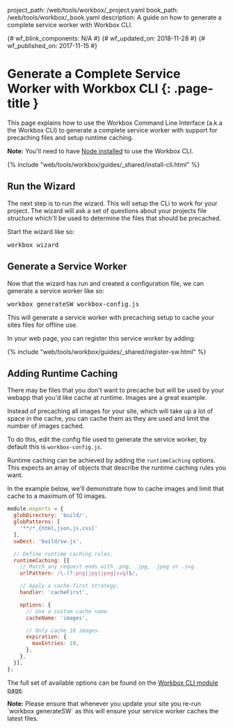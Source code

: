 project_path: /web/tools/workbox/_project.yaml
book_path: /web/tools/workbox/_book.yaml
description: A guide on how to generate a complete service worker with Workbox CLI.

{# wf_blink_components: N/A #}
{# wf_updated_on: 2018-11-28 #}
{# wf_published_on: 2017-11-15 #}

# Generate a Complete Service Worker with Workbox CLI {: .page-title }

This page explains how to use the Workbox Command Line Interface (a.k.a the
Workbox CLI) to generate a complete service worker with support for precaching
files and setup runtime caching.

<aside class="note"><b>Note:</b> You'll need to have
<a href="https://nodejs.org/en/download/">Node installed</a> to use the
Workbox CLI.</aside>

{% include "web/tools/workbox/guides/_shared/install-cli.html" %}

## Run the Wizard

The next step is to run the wizard. This will setup the CLi to work for your
project. The wizard will ask a set of questions about your projects file
structure which'll be used to determine the files that should be precached.

Start the wizard like so:

<pre class="devsite-terminal">
workbox wizard
</pre>

## Generate a Service Worker

Now that the wizard has run and created a configuration file, we can generate
a service worker like so:

<pre class="devsite-terminal">
workbox generateSW workbox-config.js
</pre>

This will generate a service worker with precaching setup to cache your sites
files for offline use.

In your web page, you can register this service worker by adding:

{% include "web/tools/workbox/guides/_shared/register-sw.html" %}

## Adding Runtime Caching

There may be files that you don't want to precache but will be used by
your webapp that you'd like cache at runtime. Images are a great example.

Instead of precaching all images for your site, which will take up a lot of
space in the cache, you can cache them as they are used and limit the number
of images cached.

To do this, edit the config file used to generate the service worker, by default
this is `workbox-config.js`.

Runtime caching can be achieved by adding the `runtimeCaching` options. This
expects an array of objects that describe the runtime caching rules you want.

In the example below, we'll demonstrate how to cache images and limit that
cache to a maximum of 10 images.

```javascript
module.exports = {
  globDirectory: 'build/',
  globPatterns: [
    '**/*.{html,json,js,css}'
  ],
  swDest: 'build/sw.js',

  // Define runtime caching rules.
  runtimeCaching: [{
    // Match any request ends with .png, .jpg, .jpeg or .svg.
    urlPattern: /\.(?:png|jpg|jpeg|svg)$/,

    // Apply a cache-first strategy.
    handler: 'cacheFirst',

    options: {
      // Use a custom cache name.
      cacheName: 'images',

      // Only cache 10 images.
      expiration: {
        maxEntries: 10,
      },
    },
  }],
};
```

The full set of available options can be found on the
[Workbox CLI module page](/web/tools/workbox/modules/workbox-cli).

<aside class="note"><b>Note:</b> Please ensure that whenever you update your
site you re-run `workbox generateSW` as this will ensure your service worker
caches the latest files.</aside>
